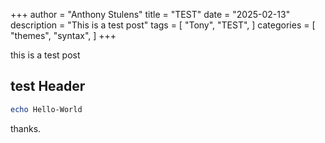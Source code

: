 +++
author = "Anthony Stulens"
title = "TEST"
date = "2025-02-13"
description = "This is a test post"
tags = [
    "Tony",
    "TEST",
]
categories = [
    "themes",
    "syntax",
]
+++

this is a test post
<!--more-->

## test Header

```PowerShell
echo Hello-World
```

thanks.
